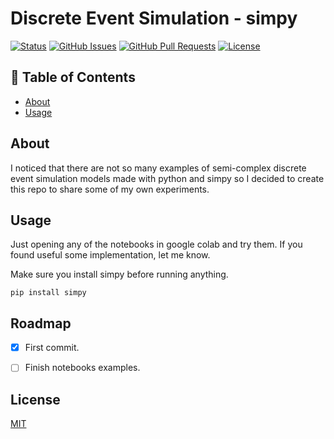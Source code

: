 # Discrete Event Simulation - simpy


[![Status](https://img.shields.io/badge/status-active-success.svg)]()
[![GitHub Issues](https://img.shields.io/github/issues/vitostamatti/discrete-event-simulation-simpy.svg)](https://github.com/vitostamatti/discrete-event-simulation-simpy/issues)
[![GitHub Pull Requests](https://img.shields.io/github/issues-pr/vitostamatti/discrete-event-simulation-simpy.svg)](https://github.com/vitostamatti/discrete-event-simulation-simpy/pulls)
[![License](https://img.shields.io/badge/license-MIT-blue.svg)](/LICENSE)


## 📝 Table of Contents

- [About](#about)
- [Usage](#usage)



## About <a name = "about"></a>

I noticed that there are not so many examples of semi-complex discrete event
simulation models made with python and simpy so I decided to create this repo
to share some of my own experiments.

## Usage <a name = "about"></a>

Just opening any of the notebooks in google colab and try them. If you 
found useful some implementation, let me know. 

Make sure you install simpy before running anything.

```
pip install simpy
```

## Roadmap

- [X] First commit.
- [ ] Finish notebooks examples.


## License

[MIT](LICENSE.txt)
